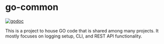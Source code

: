 # go-common

[![godoc](https://pkg.go.dev/static/frontend/badge/badge.svg)](https://ace.git.act3-ace.com/go-common/pkg/git.act3-ace.com/ace/go-common/)

This is a project to house GO code that is shared among many projects.  It mostly focuses on logging setup, CLI, and REST API functionality.
